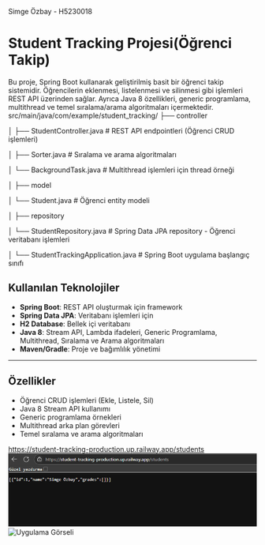 Simge Özbay - H5230018
# Student Tracking Projesi(Öğrenci Takip)

Bu proje, Spring Boot kullanarak geliştirilmiş basit bir öğrenci takip sistemidir. Öğrencilerin eklenmesi, listelenmesi ve silinmesi gibi işlemleri REST API üzerinden sağlar. Ayrıca Java 8 özellikleri, generic programlama, multithread ve temel sıralama/arama algoritmaları içermektedir.
src/main/java/com/example/student_tracking/
├── controller

│ ├── StudentController.java # REST API endpointleri (Öğrenci CRUD işlemleri)

│ ├── Sorter.java # Sıralama ve arama algoritmaları

│ └── BackgroundTask.java # Multithread işlemleri için thread örneği

│
├── model

│ └── Student.java # Öğrenci entity modeli

│
├── repository

│ └── StudentRepository.java # Spring Data JPA repository - Öğrenci veritabanı işlemleri

│
└── StudentTrackingApplication.java # Spring Boot uygulama başlangıç sınıfı
## Kullanılan Teknolojiler

- **Spring Boot**: REST API oluşturmak için framework
- **Spring Data JPA**: Veritabanı işlemleri için
- **H2 Database**: Bellek içi veritabanı
- **Java 8**: Stream API, Lambda ifadeleri, Generic Programlama, Multithread, Sıralama ve Arama algoritmaları
- **Maven/Gradle**: Proje ve bağımlılık yönetimi

---

## Özellikler

- Öğrenci CRUD işlemleri (Ekle, Listele, Sil)
- Java 8 Stream API kullanımı
- Generic programlama örnekleri
- Multithread arka plan görevleri
- Temel sıralama ve arama algoritmaları

https://student-tracking-production.up.railway.app/students
![Uygulama Görseli](assets/Screenshot1.png)
![Uygulama Görseli](assets/Screenshot2.png)
